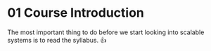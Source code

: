 # 01 Course Introduction

The most important thing to do before we start looking into scalable systems is to read the syllabus. 👍
